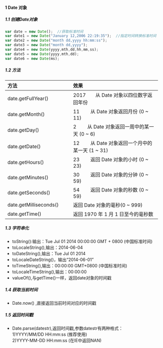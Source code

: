 #### 1 Date 对象   

##### 1.1 创建Date对象    
```JavaScript
var date = new Date();  //获取标准时间
var date1 = new Date("January 12,2006 22:19:35");  //指定时间转换标准时间
var date2 = new Date("month dd,yyyy hh:mm:ss");
var date3 = new Date("month dd,yyyy");
var date4 = new Date(yyyy,mth,dd,hh,mm,ss);
var date5 = new Date(yyyy,mth,dd);
var date6 = new Date(ms);
```

##### 1.2 方法  
|方法|效果|
|:--|:--|
|date.getFullYear()|2017　　从 Date 对象以四位数字返回年份|
|date.getMonth()|11　　    从 Date 对象返回月份 (0 ~ 11)  |
|	 date.getDay()　　      	      |2　　       从 Date 对象返回一周中的某一天 (0 ~ 6)  |
|date.getDate()　　   	  |12　　     从 Date 对象返回一个月中的某一天 (1 ~ 31) |
| date.getHours()　　 	|23　　     返回 Date 对象的小时 (0 ~ 23)|
|date.getMinutes()　  	     |30　　    返回 Date 对象的分钟 (0 ~ 59)  |
| date.getSeconds()　           |54　　    返回 Date 对象的秒数 (0 ~ 59)  |
| date.getMilliseconds()　　|               返回 Date 对象的毫秒(0 ~ 999)  |
| date.getTime()　　		|               返回 1970 年 1 月 1 日至今的毫秒数  |

##### 1.3 字符串化    
* toString():输出：Tue Jul 01 2014 00:00:00 GMT + 0800 (中国标准时间)  
* toLocaleString(),输出：2014-06-04  
* toDateString(),输出：Tue Jul 01 2014  
* toLocaleDateString()，输出“2014-06-01”  
* toTimeString(),输出：00:00:00 GMT+0800 (中国标准时间)  
* toLocaleTimeString(),输出：00:00:00  
* valueOf(),与getTime()一样，返回date对象的时间戳  
##### 1.4 获取当前时间  
* Date.now() ,直接返回当前时间对应的时间戳  
##### 1.5 返回时间戳  
* Date.parse(datestr),返回时间戳,参数datestr有两种格式：  
1)YYYY/MM/DD HH:mm:ss (推荐使用)  
2)YYYY-MM-DD HH:mm:ss (在IE中返回NAN)  